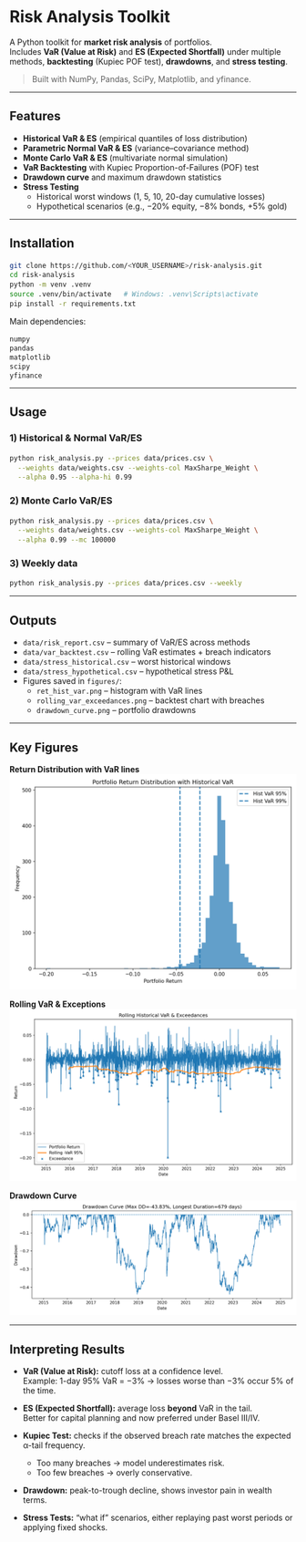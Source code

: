 # Risk Analysis Toolkit

A Python toolkit for **market risk analysis** of portfolios.  
Includes **VaR (Value at Risk)** and **ES (Expected Shortfall)** under multiple methods, **backtesting** (Kupiec POF test), **drawdowns**, and **stress testing**.

> Built with NumPy, Pandas, SciPy, Matplotlib, and yfinance.  

---

## Features

- **Historical VaR & ES** (empirical quantiles of loss distribution)
- **Parametric Normal VaR & ES** (variance–covariance method)
- **Monte Carlo VaR & ES** (multivariate normal simulation)
- **VaR Backtesting** with Kupiec Proportion-of-Failures (POF) test
- **Drawdown curve** and maximum drawdown statistics
- **Stress Testing**  
  - Historical worst windows (1, 5, 10, 20-day cumulative losses)  
  - Hypothetical scenarios (e.g., −20% equity, −8% bonds, +5% gold)

---

## Installation

```bash
git clone https://github.com/<YOUR_USERNAME>/risk-analysis.git
cd risk-analysis
python -m venv .venv
source .venv/bin/activate   # Windows: .venv\Scripts\activate
pip install -r requirements.txt
```

Main dependencies:
```
numpy
pandas
matplotlib
scipy
yfinance
```

---

## Usage

### 1) Historical & Normal VaR/ES
```bash
python risk_analysis.py --prices data/prices.csv \
  --weights data/weights.csv --weights-col MaxSharpe_Weight \
  --alpha 0.95 --alpha-hi 0.99
```

### 2) Monte Carlo VaR/ES
```bash
python risk_analysis.py --prices data/prices.csv \
  --weights data/weights.csv --weights-col MaxSharpe_Weight \
  --alpha 0.99 --mc 100000
```

### 3) Weekly data
```bash
python risk_analysis.py --prices data/prices.csv --weekly
```

---

## Outputs

- `data/risk_report.csv` – summary of VaR/ES across methods  
- `data/var_backtest.csv` – rolling VaR estimates + breach indicators  
- `data/stress_historical.csv` – worst historical windows  
- `data/stress_hypothetical.csv` – hypothetical stress P&L  
- Figures saved in `figures/`:
  - `ret_hist_var.png` – histogram with VaR lines
  - `rolling_var_exceedances.png` – backtest chart with breaches
  - `drawdown_curve.png` – portfolio drawdowns

---

## Key Figures

**Return Distribution with VaR lines**  
![VaR Histogram](risk_analysis/figures/ret_hist_var.png)

**Rolling VaR & Exceptions**  
![VaR Backtest](risk_analysis/figures/rolling_var_exceedances.png)

**Drawdown Curve**  
![Drawdown](risk_analysis/figures/drawdown_curve.png)

---

## Interpreting Results

- **VaR (Value at Risk):** cutoff loss at a confidence level.  
  Example: 1-day 95% VaR = −3% → losses worse than −3% occur 5% of the time.  

- **ES (Expected Shortfall):** average loss **beyond** VaR in the tail.  
  Better for capital planning and now preferred under Basel III/IV.  

- **Kupiec Test:** checks if the observed breach rate matches the expected α-tail frequency.  
  - Too many breaches → model underestimates risk.  
  - Too few breaches → overly conservative.  

- **Drawdown:** peak-to-trough decline, shows investor pain in wealth terms.  

- **Stress Tests:** “what if” scenarios, either replaying past worst periods or applying fixed shocks.

